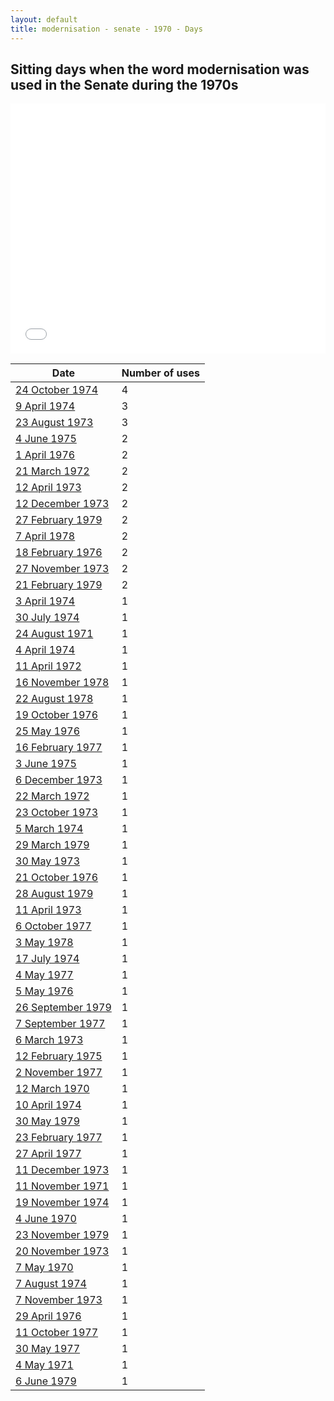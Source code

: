 ```yaml
---
layout: default
title: modernisation - senate - 1970 - Days
---
```

## Sitting days when the word **modernisation** was used in the Senate during the 1970s

<iframe width="100%" height="400" frameborder="0" scrolling="no" src="//plot.ly/~wragge/793.embed"></iframe>

| Date | Number of uses |
|--------------|----------------|
|[24 October 1974](https://historichansard.net/senate/1974/19741024_senate_29_s61/)|4|
|[9 April 1974](https://historichansard.net/senate/1974/19740409_senate_28_s59/)|3|
|[23 August 1973](https://historichansard.net/senate/1973/19730823_senate_28_s57/)|3|
|[4 June 1975](https://historichansard.net/senate/1975/19750604_senate_29_s64/)|2|
|[1 April 1976](https://historichansard.net/senate/1976/19760401_senate_30_s67/)|2|
|[21 March 1972](https://historichansard.net/senate/1972/19720321_senate_27_s51/)|2|
|[12 April 1973](https://historichansard.net/senate/1973/19730412_senate_28_s55/)|2|
|[12 December 1973](https://historichansard.net/senate/1973/19731212_senate_28_s58/)|2|
|[27 February 1979](https://historichansard.net/senate/1979/19790227_senate_31_s80/)|2|
|[7 April 1978](https://historichansard.net/senate/1978/19780407_senate_31_s76/)|2|
|[18 February 1976](https://historichansard.net/senate/1976/19760218_senate_30_s67/)|2|
|[27 November 1973](https://historichansard.net/senate/1973/19731127_senate_28_s58/)|2|
|[21 February 1979](https://historichansard.net/senate/1979/19790221_senate_31_s80/)|2|
|[3 April 1974](https://historichansard.net/senate/1974/19740403_senate_28_s59/)|1|
|[30 July 1974](https://historichansard.net/senate/1974/19740730_senate_29_s60/)|1|
|[24 August 1971](https://historichansard.net/senate/1971/19710824_senate_27_s49/)|1|
|[4 April 1974](https://historichansard.net/senate/1974/19740404_senate_28_s59/)|1|
|[11 April 1972](https://historichansard.net/senate/1972/19720411_senate_27_s51/)|1|
|[16 November 1978](https://historichansard.net/senate/1978/19781116_senate_31_s79/)|1|
|[22 August 1978](https://historichansard.net/senate/1978/19780822_senate_31_s78/)|1|
|[19 October 1976](https://historichansard.net/senate/1976/19761019_senate_30_s69/)|1|
|[25 May 1976](https://historichansard.net/senate/1976/19760525_senate_30_s68/)|1|
|[16 February 1977](https://historichansard.net/senate/1977/19770216_senate_30_s71/)|1|
|[3 June 1975](https://historichansard.net/senate/1975/19750603_senate_29_s64/)|1|
|[6 December 1973](https://historichansard.net/senate/1973/19731206_senate_28_s58/)|1|
|[22 March 1972](https://historichansard.net/senate/1972/19720322_senate_27_s51/)|1|
|[23 October 1973](https://historichansard.net/senate/1973/19731023_senate_28_s57/)|1|
|[5 March 1974](https://historichansard.net/senate/1974/19740305_SENATE_28_S59/)|1|
|[29 March 1979](https://historichansard.net/senate/1979/19790329_senate_31_s80/)|1|
|[30 May 1973](https://historichansard.net/senate/1973/19730530_senate_28_s56/)|1|
|[21 October 1976](https://historichansard.net/senate/1976/19761021_senate_30_s69/)|1|
|[28 August 1979](https://historichansard.net/senate/1979/19790828_senate_31_s82/)|1|
|[11 April 1973](https://historichansard.net/senate/1973/19730411_senate_28_s55/)|1|
|[6 October 1977](https://historichansard.net/senate/1977/19771006_senate_30_s74/)|1|
|[3 May 1978](https://historichansard.net/senate/1978/19780503_senate_31_s77/)|1|
|[17 July 1974](https://historichansard.net/senate/1974/19740717_senate_29_s60/)|1|
|[4 May 1977](https://historichansard.net/senate/1977/19770504_senate_30_s73/)|1|
|[5 May 1976](https://historichansard.net/senate/1976/19760505_senate_30_s68/)|1|
|[26 September 1979](https://historichansard.net/senate/1979/19790926_senate_31_s82/)|1|
|[7 September 1977](https://historichansard.net/senate/1977/19770907_senate_30_s74/)|1|
|[6 March 1973](https://historichansard.net/senate/1973/19730306_senate_28_s55/)|1|
|[12 February 1975](https://historichansard.net/senate/1975/19750212_senate_29_s63/)|1|
|[2 November 1977](https://historichansard.net/senate/1977/19771102_senate_30_s75/)|1|
|[12 March 1970](https://historichansard.net/senate/1970/19700312_senate_27_s43/)|1|
|[10 April 1974](https://historichansard.net/senate/1974/19740410_senate_28_s59/)|1|
|[30 May 1979](https://historichansard.net/senate/1979/19790530_senate_31_s81/)|1|
|[23 February 1977](https://historichansard.net/senate/1977/19770223_senate_30_s71/)|1|
|[27 April 1977](https://historichansard.net/senate/1977/19770427_senate_30_s72/)|1|
|[11 December 1973](https://historichansard.net/senate/1973/19731211_senate_28_s58/)|1|
|[11 November 1971](https://historichansard.net/senate/1971/19711111_senate_27_s50/)|1|
|[19 November 1974](https://historichansard.net/senate/1974/19741119_senate_29_s62/)|1|
|[4 June 1970](https://historichansard.net/senate/1970/19700604_senate_27_s44/)|1|
|[23 November 1979](https://historichansard.net/senate/1979/19791123_senate_31_s83/)|1|
|[20 November 1973](https://historichansard.net/senate/1973/19731120_senate_28_s58/)|1|
|[7 May 1970](https://historichansard.net/senate/1970/19700507_senate_27_s43/)|1|
|[7 August 1974](https://historichansard.net/senate/1974/19740807_senate_29_s60/)|1|
|[7 November 1973](https://historichansard.net/senate/1973/19731107_senate_28_s58/)|1|
|[29 April 1976](https://historichansard.net/senate/1976/19760429_senate_30_s68/)|1|
|[11 October 1977](https://historichansard.net/senate/1977/19771011_senate_30_s75/)|1|
|[30 May 1977](https://historichansard.net/senate/1977/19770530_senate_30_s73/)|1|
|[4 May 1971](https://historichansard.net/senate/1971/19710504_senate_27_s48/)|1|
|[6 June 1979](https://historichansard.net/senate/1979/19790606_senate_31_s81/)|1|
